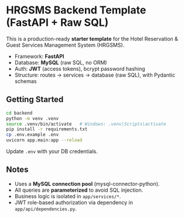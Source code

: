 # HRGSMS Backend Template (FastAPI + Raw SQL)

This is a production-ready **starter template** for the Hotel Reservation & Guest Services Management System (HRGSMS).
- Framework: **FastAPI**
- Database: **MySQL** (raw SQL, no ORM)
- Auth: **JWT** (access tokens), bcrypt password hashing
- Structure: routes → services → database (raw SQL), with Pydantic schemas

## Getting Started

```bash
cd backend
python -m venv .venv
source .venv/bin/activate   # Windows: .venv\Scripts\activate
pip install -r requirements.txt
cp .env.example .env
uvicorn app.main:app --reload
```

Update `.env` with your DB credentials.

## Notes
- Uses a **MySQL connection pool** (mysql-connector-python).
- All queries are **parameterized** to avoid SQL injection.
- Business logic is isolated in `app/services/*`.
- JWT role-based authorization via dependency in `app/api/dependencies.py`.
